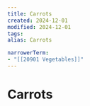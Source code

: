 ```yaml
---
title: Carrots
created: 2024-12-01
modified: 2024-12-01
tags: 
alias: Carrots

narrowerTerm:
- "[[20901 Vegetables]]"
---
```

# Carrots
